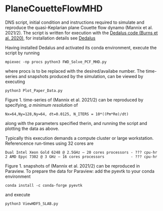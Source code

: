 # PlaneCouetteFlowMHD
DNS script, initial condition and instructions required to simulate and reproduce the quasi-Keplarian plane Couette flow dynamo (Mannix et al. 2021/2). The script is written for execution with the [Dedalus code (Burns et al. 2020)](https://doi.org/10.1103/PhysRevResearch.2.023068), for installation details see [Dedalus](https://dedalus-project.org)

Having installed Dedalus and activated its conda environment, execute the script by running

`mpiexec -np procs python3 FWD_Solve_PCF_MHD.py`

where procs is to be replaced with the desired/availabe number. The time-series and snapshots produced by the simulation, can be viewed by executing

`python3 Plot_Paper_Data.py`

Figure 1. time-series of (Mannix et al. 2021/2) can be reproduced by specifying, *a minimum resolution* of 

`Nx=64,Ny=128,Ny=64, dt=0.0125, N_ITERS = 10*((Pm*Re)/dt)`

along with the parameters specified therin, and running the script and plotting the data as above. 

Typically this execution demands a compute cluster or large workstation. Referencence run-times using 32 cores are

```
Dual Intel Xeon Gold 6248 @ 2.5GHz – 20 cores processors - ??? cpu-hr
2 AMD Epyc 7302 @ 3 GHz – 16 cores processors            - ??? cpu-hr
```

Figure 1. snapshots of (Mannix et al. 2021/2) can be reproduced in Paraview. To prepare the data for Paraview: add the pyevtk to your conda environment

`conda install -c conda-forge pyevtk `

and execute

`python3 ViewHDF5_SLAB.py`


